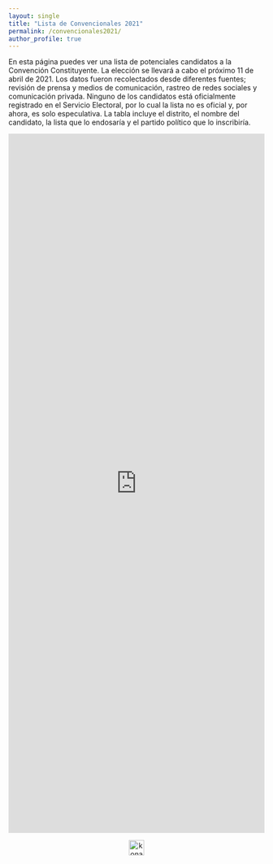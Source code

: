 ```yaml
---
layout: single
title: "Lista de Convencionales 2021"
permalink: /convencionales2021/
author_profile: true
---
```



En esta página puedes ver una lista de potenciales candidatos a la Convención Constituyente. La elección se llevará a cabo el próximo 11 de abril de 2021. Los datos fueron recolectados desde diferentes fuentes; revisión de prensa y medios de comunicación, rastreo de redes sociales y comunicación privada. Ninguno de los candidatos está oficialmente registrado en el Servicio Electoral, por lo cual la lista no es oficial y, por ahora, es solo especulativa. La tabla incluye el distrito, el nombre del candidato, la lista que lo endosaría y el partido político que lo inscribiría.


<iframe title="Constituyentes 2021" aria-label="chart" id="datawrapper-chart-xa6DP" src="https://datawrapper.dwcdn.net/xa6DP/1/" scrolling="no" frameborder="0" style="width: 0; min-width: 100% !important; border: none;" height="1374"></iframe><script type="text/javascript">!function(){"use strict";window.addEventListener("message",(function(a){if(void 0!==a.data["datawrapper-height"])for(var e in a.data["datawrapper-height"]){var t=document.getElementById("datawrapper-chart-"+e)||document.querySelector("iframe[src*='"+e+"']");t&&(t.style.height=a.data["datawrapper-height"][e]+"px")}}))}();
</script>


<!-- NES -->
<style>
.aligncenter {
    text-align: center;
}
</style>
<p class="aligncenter">
    <img src="/images/nes.png" width="30" height="30" alt="konami" />
</p>


<!-- Favicon -->
<link rel="apple-touch-icon" sizes="180x180" href="/apple-touch-icon.png">
<link rel="icon" type="image/png" sizes="32x32" href="/favicon-32x32.png">
<link rel="icon" type="image/png" sizes="16x16" href="/favicon-16x16.png">
<link rel="manifest" href="/site.webmanifest">
<link rel="mask-icon" href="/safari-pinned-tab.svg" color="#5bbad5">
<meta name="msapplication-TileColor" content="#b91d47">
<meta name="theme-color" content="#ffffff">
